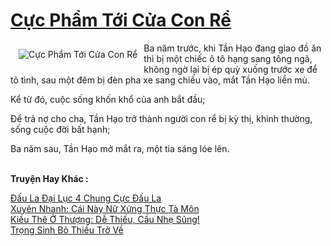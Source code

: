 <a href="https://truyenwiki.net/cuc-pham-toi-cua-con-re.35369/" title="Cực Phẩm Tới Cửa Con Rể"><h1>Cực Phẩm Tới Cửa Con Rể</h1></a><div style="display:table"><img align="right" style="float: left; padding: 10px;" src="https://truyenwiki.net/a/img/str/src/35369.jpg" alt="Cực Phẩm Tới Cửa Con Rể">Ba năm trước, khi Tần Hạo đang giao đồ ăn thì bị một chiếc ô tô hạng sang tông ngã, không ngờ lại bị ép quỳ xuống trước xe để tỏ tình, sau một đêm bị đèn pha xe sang chiếu vào, mắt Tần Hạo liền mù.<p></p> Kể từ đó, cuộc sống khốn khổ của anh bắt đầu;<p></p> Để trả nợ cho cha, Tần Hạo trở thành người con rể bị kỳ thị, khinh thường, sống cuộc đời bất hạnh;<p></p> Ba năm sau, Tần Hạo mở mắt ra, một tia sáng lóe lên.</div><p><br><b>Truyện Hay Khác :</b></p><a href="https://truyenwiki.net/dau-la-dai-luc-4-chung-cuc-dau-la.35096/" alt="Đấu La Đại Lục 4 Chung Cực Đấu La">Đấu La Đại Lục 4 Chung Cực Đấu La</a><br/><a href="https://github.com/nownovels/topcv/tree/master/truyenhay/35290" alt="Xuyên Nhanh: Cái Này Nữ Xứng Thực Tà Môn">Xuyên Nhanh: Cái Này Nữ Xứng Thực Tà Môn</a><br/><a href="https://github.com/nownovels/topcv/tree/master/truyenhay/38754" alt="Kiều Thê Ở Thượng: Dễ Thiếu, Cầu Nhẹ Sủng!">Kiều Thê Ở Thượng: Dễ Thiếu, Cầu Nhẹ Sủng!</a><br/><a href="https://github.com/nownovels/topcv/tree/master/truyenhay/35322" alt="Trọng Sinh Bỏ Thiếu Trở Về">Trọng Sinh Bỏ Thiếu Trở Về</a><br/>